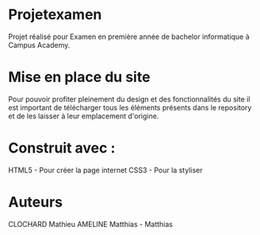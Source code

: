 # Projetexamen

Projet réalisé pour Examen en première année de bachelor informatique à Campus Academy.

# Mise en place du site

Pour pouvoir profiter pleinement du design et des fonctionnalités du site il est important de télécharger tous les éléments présents dans le repository et de les laisser à leur emplacement d'origine.

# Construit avec :

HTML5 - Pour créer la page internet
CSS3 - Pour la styliser

# Auteurs

CLOCHARD Mathieu
AMELINE Matthias - Matthias
